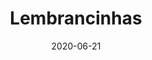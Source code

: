 ---
date: 2020-06-21
title: Lembrancinhas
featured_image: /images/chocolates/diamantes.jpeg
categories:
  - Lembrancinhas

recipe:
  ingredients_markdown: |-
    * Casca: chocolate ao leite, amargo ou branco
    * Recheio: brigadeiro ao leite, amargo, branco, ninho com nutella, ferrero,
    rafaello ou ganache de maracujá
    * Acabamento: pintura metálica ou pintura respingada

  directions_markdown: |-
    | Descrição                     | Peso    |  R$   |
    |-------------------------------|---------|-------|
    | Coração em relevo ou lapidado |  200grs |  R$22 |
    | Caixa com 4 flores            |  220grs |  R$24 |
    | Caixa com 3 diamantes         |  210grs |  R$26 |

  servings: chocolates recheados
  prep: consumir em até 10 dias
  cook: produto artesanal
---